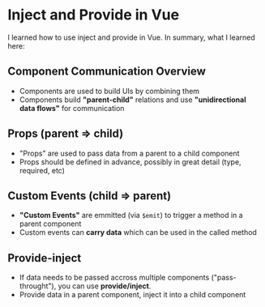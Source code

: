 # Inject and Provide in Vue

I learned how to use inject and provide in Vue. In summary, what I learned here:

## Component Communication Overview

- Components are used to build UIs by combining them
- Components build **"parent-child"** relations and use **"unidirectional data flows"** for communication

## Props (parent => child)

- "Props" are used to pass data from a parent to a child component
- Props should be defined in advance, possibly in great detail (type, required, etc)

## Custom Events (child => parent)

- **"Custom Events"** are emmitted (via `$emit`) to trigger a method in a parent component
- Custom events can **carry data** which can be used in the called method

## Provide-inject

- If data needs to be passed accross multiple components ("pass-throught"), you can use **provide/inject**.
- Provide data in a parent component, inject it into a child component
